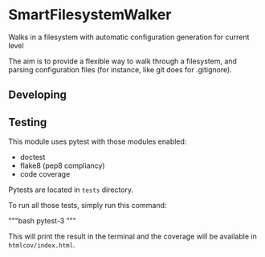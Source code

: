 # SmartFilesystemWalker
Walks in a filesystem with automatic configuration generation for current level

The aim is to provide a flexible way to walk through a filesystem, and parsing configuration files (for instance, like git does for .gitignore).

## Developing

## Testing

This module uses pytest with those modules enabled:

- doctest
- flake8 (pep8 compliancy)
- code coverage

Pytests are located in `tests` directory.

To run all those tests, simply run this command:

"""bash
pytest-3
"""

This will print the result in the terminal and the coverage will be available in `htmlcov/index.html`.